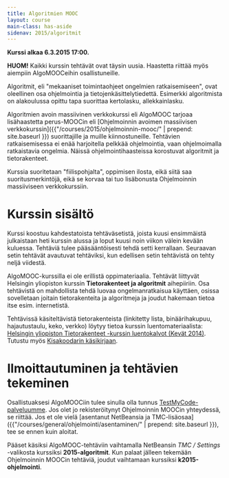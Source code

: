 ```yaml
---
title: Algoritmien MOOC
layout: course
main-class: has-aside
sidenav: 2015/algoritmit
---
```

**Kurssi alkaa 6.3.2015 17:00.**

**HUOM!** Kaikki kurssin tehtävät ovat täysin uusia. Haastetta riittää myös aiempiin AlgoMOOCeihin osallistuneille.

Algoritmit, eli "mekaaniset toimintaohjeet ongelmien ratkaisemiseen", ovat oleellinen osa ohjelmointia ja tietojenkäsittelytiedettä. Esimerkki algoritmista on alakoulussa opittu tapa suorittaa kertolasku, allekkainlasku.

Algoritmien avoin massiivinen verkkokurssi eli AlgoMOOC tarjoaa lisähaastetta perus-MOOCin eli [Ohjelmoinnin avoimen massiivisen verkkokurssin]({{"/courses/2015/ohjelmoinnin-mooc/" | prepend: site.baseurl }}) suorittajille ja muille kiinnostuneille. Tehtävien ratkaisemisessa ei enää harjoitella pelkkää ohjelmointia, vaan ohjelmoimalla ratkaistavia ongelmia. Näissä ohjelmointihaasteissa korostuvat algoritmit ja tietorakenteet.

Kurssia suoritetaan "fiilispohjalta", oppimisen ilosta, eikä siitä saa suoritusmerkintöjä, eikä se korvaa tai tuo lisäbonusta Ohjelmoinnin massiiviseen verkkokurssiin.

# Kurssin sisältö

Kurssi koostuu kahdestatoista tehtäväsetistä, joista kuusi ensimmäistä julkaistaan heti kurssin alussa ja loput kuusi noin viikon välein kevään kuluessa. Tehtäviä tulee pääsääntöisesti tehdä setti kerrallaan. Seuraavan setin tehtävät avautuvat tehtäviksi, kun edellisen setin tehtävistä on tehty neljä viidestä.

AlgoMOOC-kurssilla ei ole erillistä oppimateriaalia. Tehtävät liittyvät Helsingin yliopiston kurssin **Tietorakenteet ja algoritmit** aihepiiriin. Osa tehtävistä on mahdollista tehdä luovaa ongelmanratkaisua käyttäen, osissa sovelletaan joitain tietorakenteita ja algoritmeja ja joudut hakemaan tietoa itse esim. internetistä. 

Tehtävissä käsiteltävistä tietorakenteista (linkitetty lista, binäärihakupuu, hajautustaulu, keko, verkko) löytyy tietoa kurssin luentomateriaalista: [Helsingin yliopiston Tietorakenteet -kurssin luentokalvot (Kevät 2014)](http://www.cs.helsinki.fi/u/floreen/tira2014/tira.pdf). Tutustu myös [Kisakoodarin käsikirjaan](http://cses.fi/kkkk.pdf).

# Ilmoittautuminen ja tehtävien tekeminen

Osallistuaksesi AlgoMOOCiin tulee sinulla olla tunnus [TestMyCode-palveluumme](https://tmc.mooc.fi/mooc/). Jos olet jo rekisteröitynyt Ohjelmoinnin MOOCin yhteydessä, se riittää. Jos et ole vielä [asentanut NetBeansia ja TMC-lisäosaa]({{"/courses/general/ohjelmointi/asentaminen/" | prepend: site.baseurl }}), tee se ennen kuin aloitat.

Pääset käsiksi AlgoMOOC-tehtäviin vaihtamalla NetBeansin *TMC / Settings* -valikosta kurssiksi **2015-algoritmit**. Kun palaat jälleen tekemään Ohjelmoinnin MOOCin tehtäviä, joudut vaihtamaan kurssiksi **k2015-ohjelmointi**.

